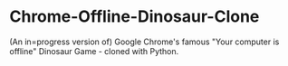 # Chrome-Offline-Dinosaur-Clone
(An in=progress version of) Google Chrome's famous "Your computer is offline" Dinosaur Game - cloned with Python.
